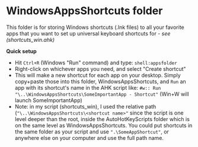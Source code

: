 
# WindowsAppsShortcuts folder

This folder is for storing Windows shortcuts (.lnk files) to all your favorite apps that you want to set up universal keyboard shortcuts for - *see (shortcuts_win.ahk)*

**Quick setup**

* Hit `Ctrl+R` (Windows "Run" command) and type: `shell:appsfolder`
* Right-click on whichever apps you need, and select "Create shortcut"
* This will make a new shortcut for each app on your desktop. Simply copy+paste those into this folder, WindowsAppsShortcuts, and `Run` an app with its shortcut's name in the AHK script like: `#w:: Run "\..\WindowsAppsShortcuts\SomeImportantApp - Shortcut"` (Win+W will launch SomeImportantApp)
* Note: in my script (shortcuts_win), I used the relative path (`"\..\WindowsAppsShortcuts\<shortcut name>"` since the script is one level deeper than the root, inside the AutoHotKeyScripts folder which is on the same level as WindowsAppsShortcuts. You could put shortcuts in the same folder as your script and use `".\SomeAppShortcut"`, or anywhere else on your computer and use the full path name.